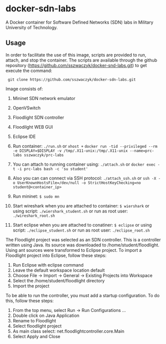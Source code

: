 # docker-sdn-labs

A Docker container for Software Defined Networks (SDN) labs in Military University of Technology.

## Usage

In order to facilitate the use of this image, scripts are provided to run, attach, and stop the container. The scripts are available through the github repository (https://github.com/sszwaczyk/docker-snd-labs.git) to get execute the command:

``` git clone https://github.com/sszwaczyk/docker-sdn-labs.git```

Image consists of:
1. Mininet SDN network emulator
2. OpenVSwitch
3. Floodlight SDN controller
4. Floodilght WEB GUI
5. Eclipse IDE


1. Run container:
```./run.sh```
or
```xhost +```
```docker run -tid --privileged --rm -e DISPLAY=$DISPLAY -v /tmp/.X11-unix:/tmp/.X11-unix --name=prc-labs sszwaczyk/prc-labs```

2. You can attach to running container using:
```./attach.sh```
or
```docker exec -t -i prc-labs bash -c 'su student'```

3. Also you can can connect via SSH protocol:
```./attach_ssh.sh```
or
```ssh -X -o UserKnownHostsFile=/dev/null -o StrictHostKeyChecking=no student@<container_ip>```

4. Run mininet:
```$ sudo mn```

5. Start wireshark when you are attached to container:
```$ wiershark```
or using script:
```./wiershark_student.sh```
or run as root user:
```./wireshark_root.sh```

6. Start eclipse when you are attached to conatiner:
```$ eclipse```
or using script:
```./eclipse_student.sh```
or run as root user:
```./eclipse_root.sh```

The Floodlight project was selected as an SDN controller. This is a controller written using Java. Its source was downloaded to /home/student/floodlight. Using ant sources were transformed to Eclipse project. To import a Floodlight project into Eclipse, follow these steps:

1. Run Eclipse with eclipse command
2. Leave the default workspace location default
3. Choose File → Import → General → Existing Projects into Workspace
4. Select the /home/student/floodlight directory
5. Import the project

To be able to run the controller, you must add a startup configuration. To do this, follow these steps:

1. From the top menu, select Run → Run Configurations ...
2. Double click on Java Application
3. Rename to Floodlight
4. Select floodlight project
5. As main class select: net.floodlightcontroller.core.Main
6. Select Apply and Close
